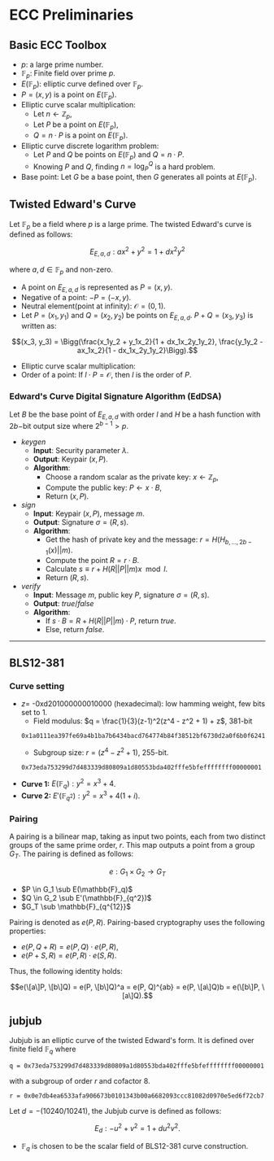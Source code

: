 # ECC Preliminaries
## Basic ECC Toolbox
- $p$: a large prime number.
- $\mathbb{F}_p$: Finite field over prime $p$.
- $E(\mathbb{F}_p)$: elliptic curve defined over $\mathbb{F}_p$.
- $P = (x, y)$ is a point on $E(\mathbb{F}_p)$.
- Elliptic curve scalar multiplication:
    - Let $n \leftarrow \mathbb{Z}_p$,
    - Let $P$ be a point on $E(\mathbb{F}_p)$,
    - $Q = n \cdot P$ is a point on $E(\mathbb{F}_p)$.
- Elliptic curve discrete logarithm problem:
    - Let $P$ and $Q$ be points on $E(\mathbb{F}_p)$ and $Q = n \cdot P$.
    - Knowing $P$ and $Q$, finding $n = \log_P^Q$ is a hard problem.
- Base point: Let $G$ be a base point, then $G$ generates all points at $E(\mathbb{F}_p)$.

## Twisted Edward's Curve
Let $\mathbb{F}_p$ be a field where $p$ is a large prime. The twisted Edward's curve is defined as follows:

$$ E_{E, a, d}: ax^2 + y^2 = 1 + dx^2y^2$$

where $a, d \in \mathbb{F}_p$ and non-zero.

* A point on $E_{E, a, d}$ is represented as $P = (x, y)$.
* Negative of a point: $-P = (-x, y)$.
* Neutral element(point at infinity): $\mathcal{O} = (0,1)$.
* Let $P = (x_1, y_1)$ and $Q = (x_2, y_2)$ be points on $E_{E, a, d}$. $P+Q = (x_3, y_3)$ is written as:

$$(x_3, y_3) = \Bigg(\frac{x_1y_2 + y_1x_2}{1 + dx_1x_2y_1y_2}, \frac{y_1y_2 - ax_1x_2}{1 - dx_1x_2y_1y_2}\Bigg).$$
* Elliptic curve scalar multiplication:
* Order of a point: If $l\cdot P = \mathcal{O}$, then $l$ is the order of $P$.


### Edward's Curve Digital Signature Algorithm (EdDSA)
Let $B$ be the base point of $E_{E, a, d}$ with order $l$ and $H$ be a hash function with $2b-$bit output size where $2^{b-1} > p$.
* $keygen$
    * **Input**: Security parameter $\lambda$.
    * **Output**: Keypair $(x, P)$.
    * **Algorithm**:
        * Choose a random scalar as the private key: $x \leftarrow \mathbb{Z}_p$,
        * Compute the public key: $P \leftarrow x \cdot B$,
        * Return $(x, P)$.
* $sign$
    * **Input**: Keypair $(x, P)$, message $m$.
    * **Output**: Signature $\sigma = (R, s)$.
    * **Algorithm**:
        * Get the hash of private key and the message: $r = H(H_{b, \ldots, 2b-1}(x) || m)$.
        * Compute the point $R = r \cdot B$.
        * Calculate $s \equiv r + H(R || P|| m) x \mod{l}$.
        * Return $(R, s)$.
* $verify$
    * **Input**: Message $m$, public key $P$, signature $\sigma = (R, s)$.
    * **Output**: $true/false$
    * **Algorithm**:
        * If $s \cdot B = R + H(R || P|| m) \cdot P$, return $true$.
        * Else, return $false$.


---


## BLS12-381

### Curve setting
* $z =$ -0xd201000000010000 (hexadecimal): low hamming weight, few bits set to $1$.
    * Field modulus: $q = \frac{1}{3}(z-1)^2(z^4 - z^2 + 1) + z$, $381$-bit
  ```
  0x1a0111ea397fe69a4b1ba7b6434bacd764774b84f38512bf6730d2a0f6b0f6241eabfffeb153ffffb9feffffffffaaab	
  ```
    * Subgroup size: $r = (z^4 - z^2 + 1)$, $255$-bit.
  ``` 
  0x73eda753299d7d483339d80809a1d80553bda402fffe5bfeffffffff00000001
  ```
* **Curve 1:** $E(\mathbb{F}_q): y^2 = x^3 + 4$.
* **Curve 2:** $E'(\mathbb{F}_{q^2}): y^2 = x^3 + 4 (1 + i)$.

### Pairing
A pairing is a bilinear map, taking as input two points, each from two distinct groups of the same prime order, $r$. This map outputs a point from a group $G_T$. The pairing is defined as follows:

$$e: G_1 \times G_2 \rightarrow G_T$$

* $P \in G_1 \sub E(\mathbb{F}_q)$
* $Q \in G_2 \sub E'(\mathbb{F}_{q^2})$
* $G_T \sub \mathbb{F}_{q^{12}}$

Pairing is denoted as $e(P, R)$. Pairing-based cryptography uses the following properties:
* $e(P, Q+R) = e(P, Q) \cdot e(P, R)$,
* $e(P+S, R) = e(P, R) \cdot e(S, R)$.

Thus, the following identity holds:

$$e(\[a\]P, \[b\]Q) = e(P, \[b\]Q)^a = e(P, Q)^{ab} = e(P, \[a\]Q)b = e(\[b\]P, \[a\]Q).$$


## jubjub

Jubjub is an elliptic curve of the twisted Edward's form. It is defined over finite field $\mathbb{F}_q$ where
``` 
q = 0x73eda753299d7d483339d80809a1d80553bda402fffe5bfeffffffff00000001
```
with a subgroup of order $r$ and cofactor $8$.
``` 
r = 0x0e7db4ea6533afa906673b0101343b00a6682093ccc81082d0970e5ed6f72cb7
```
Let $d = -(10240/10241)$, the Jubjub curve is defined as follows:

$$E_{d}: -u^2 + v^2 = 1 + du^2v^2.$$

* $\mathbb{F}_q$ is chosen to be the scalar field of BLS12-381 curve construction.